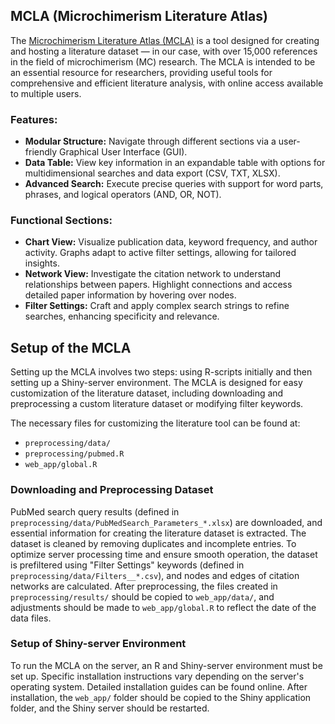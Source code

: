 ## MCLA (Microchimerism Literature Atlas)

The [Microchimerism Literature Atlas (MCLA)](https://literature-atlas.microchimerism.info) is a tool designed for creating and hosting a literature dataset — in our case, with over 15,000 references in the field of microchimerism (MC) research. 
The MCLA is intended to be an essential resource for researchers, providing useful tools for comprehensive and efficient literature analysis, with online access available to multiple users.

### Features:

- **Modular Structure:** Navigate through different sections via a user-friendly Graphical User Interface (GUI).
- **Data Table:** View key information in an expandable table with options for multidimensional searches and data export (CSV, TXT, XLSX).
- **Advanced Search:** Execute precise queries with support for word parts, phrases, and logical operators (AND, OR, NOT).

### Functional Sections:

- **Chart View:** Visualize publication data, keyword frequency, and author activity. Graphs adapt to active filter settings, allowing for tailored insights.
- **Network View:** Investigate the citation network to understand relationships between papers. Highlight connections and access detailed paper information by hovering over nodes.
- **Filter Settings:** Craft and apply complex search strings to refine searches, enhancing specificity and relevance.

## Setup of the MCLA

Setting up the MCLA involves two steps: using R-scripts initially and then setting up a Shiny-server environment. 
The MCLA is designed for easy customization of the literature dataset, including downloading and preprocessing a custom literature dataset or modifying filter keywords.

The necessary files for customizing the literature tool can be found at:
- `preprocessing/data/`
- `preprocessing/pubmed.R`
- `web_app/global.R`

### Downloading and Preprocessing Dataset

PubMed search query results (defined in `preprocessing/data/PubMedSearch_Parameters_*.xlsx`) are downloaded, and essential information for creating the literature dataset is extracted.
The dataset is cleaned by removing duplicates and incomplete entries. 
To optimize server processing time and ensure smooth operation, the dataset is prefiltered using "Filter Settings" keywords (defined in `preprocessing/data/Filters__*.csv`), and nodes and edges of citation networks are calculated. 
After preprocessing, the files created in `preprocessing/results/` should be copied to `web_app/data/`, and adjustments should be made to `web_app/global.R` to reflect the date of the data files.

### Setup of Shiny-server Environment

To run the MCLA on the server, an R and Shiny-server environment must be set up. 
Specific installation instructions vary depending on the server's operating system. 
Detailed installation guides can be found online. 
After installation, the `web_app/` folder should be copied to the Shiny application folder, and the Shiny server should be restarted.
